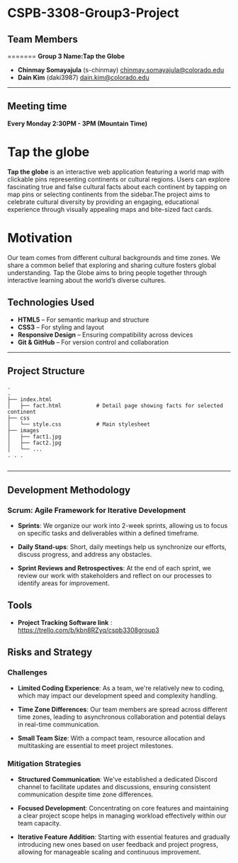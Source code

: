 # CSPB-3308-Group3-Project

##  Team Members

=======
**Group 3 Name:Tap the Globe**

- **Chinmay Somayajula** (s-chinmay) chinmay.somayajula@colorado.edu
- **Dain Kim** (daki3987) dain.kim@colorado.edu


---
## Meeting time 
**Every Monday 2:30PM - 3PM (Mountain Time)** 



# Tap the globe

**Tap the globe** is an interactive web application featuring a world map with clickable pins representing continents or cultural regions. Users can explore fascinating true and false cultural facts about each continent by tapping on map pins or selecting continents from the sidebar.The project aims to celebrate cultural diversity by providing an engaging, educational experience through visually appealing maps and bite-sized fact cards.

# Motivation

Our team comes from different cultural backgrounds and time zones. We share a common belief that exploring and sharing culture fosters global understanding. Tap the Globe aims to bring people together through interactive learning about the world’s diverse cultures.


## Technologies Used

- **HTML5** – For semantic markup and structure
- **CSS3** – For styling and layout
- **Responsive Design** – Ensuring compatibility across devices
- **Git & GitHub** – For version control and collaboration

---

## Project Structure
  
```
.  
.
├── index.html
│   ├── fact.html           # Detail page showing facts for selected continent
├── css
│   └── style.css           # Main stylesheet
├── images
│   ├── fact1.jpg
│   ├── fact2.jpg
│   └── ...
. . .     
 
```
<hr>


## Development Methodology

### Scrum: Agile Framework for Iterative Development

- **Sprints**: We organize our work into 2-week sprints, allowing us to focus on specific tasks and deliverables within a defined timeframe.

- **Daily Stand-ups**: Short, daily meetings help us synchronize our efforts, discuss progress, and address any obstacles.

- **Sprint Reviews and Retrospectives**: At the end of each sprint, we review our work with stakeholders and reflect on our processes to identify areas for improvement.


## Tools 
- **Project Tracking Software link** : https://trello.com/b/kbn8RZyq/cspb3308group3

## Risks and Strategy

### Challenges

- **Limited Coding Experience**: As a team, we're relatively new to coding, which may impact our development speed and complexity handling.

- **Time Zone Differences**: Our team members are spread across different time zones, leading to asynchronous collaboration and potential delays in real-time communication.

- **Small Team Size**: With a compact team, resource allocation and multitasking are essential to meet project milestones.

### Mitigation Strategies

- **Structured Communication**: We've established a dedicated Discord channel to facilitate updates and discussions, ensuring consistent communication despite time zone differences.

- **Focused Development**: Concentrating on core features and maintaining a clear project scope helps in managing workload effectively within our team capacity.

- **Iterative Feature Addition**: Starting with essential features and gradually introducing new ones based on user feedback and project progress, allowing for manageable scaling and continuous improvement.


